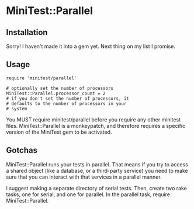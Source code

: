 # MiniTest::Parallel

## Installation

Sorry! I haven't made it into a gem yet. Next thing on my list I promise.

## Usage

    require 'minitest/parallel'

    # optionally set the number of processors
    MiniTest::Parallel.processor_count = 2
    # if you don't set the number of processors, it
    # defaults to the number of processors in your
    # system

You MUST require minitest/parallel before you require any other minitest
files. MiniTest::Parallel is a monkeypatch, and therefore requires a
specific version of the MiniTest gem to be activated.

## Gotchas

MiniTest::Parallel runs your tests in parallel. That means if you try to access
a shared object (like a database, or a third-party service) you need to
make sure that you can interact with that services in a parallel manner.

I suggest making a separate directory of serial tests. Then, create two
rake tasks, one for serial, and one for parallel. In the parallel task,
require MiniTest::Parallel.
